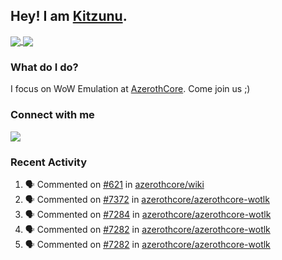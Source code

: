 ## Hey! I am [Kitzunu](https://Github.com/Kitzunu).

<a href="https://github-readme-stats.kitzunu.vercel.app/api?username=Kitzunu&show_icons=true&theme=dark">
  <img align="center" src="https://github-readme-stats.kitzunu.vercel.app/api?username=Kitzunu&show_icons=true&theme=dark" />
</a>
<a href="https://github-readme-stats.kitzunu.vercel.app/api?username=Kitzunu&show_icons=true&theme=dark">
  <img align="center" src="https://github-readme-stats.vercel.app/api/top-langs/?username=Kitzunu&layout=compact&theme=dark" />
</a>

### What do I do?

I focus on WoW Emulation at [AzerothCore](https://Github.com/AzerothCore). Come join us ;)

### Connect with me
[![](https://img.shields.io/badge/AzerothCore%20Discord-Connect%20with%20me!-green)](https://discord.com/invite/gkt4y2x)

### Recent Activity

<!--START_SECTION:activity-->
1. 🗣 Commented on [#621](https://github.com/azerothcore/wiki/issues/621) in [azerothcore/wiki](https://github.com/azerothcore/wiki)
2. 🗣 Commented on [#7372](https://github.com/azerothcore/azerothcore-wotlk/issues/7372) in [azerothcore/azerothcore-wotlk](https://github.com/azerothcore/azerothcore-wotlk)
3. 🗣 Commented on [#7284](https://github.com/azerothcore/azerothcore-wotlk/issues/7284) in [azerothcore/azerothcore-wotlk](https://github.com/azerothcore/azerothcore-wotlk)
4. 🗣 Commented on [#7282](https://github.com/azerothcore/azerothcore-wotlk/issues/7282) in [azerothcore/azerothcore-wotlk](https://github.com/azerothcore/azerothcore-wotlk)
5. 🗣 Commented on [#7282](https://github.com/azerothcore/azerothcore-wotlk/issues/7282) in [azerothcore/azerothcore-wotlk](https://github.com/azerothcore/azerothcore-wotlk)
<!--END_SECTION:activity-->
